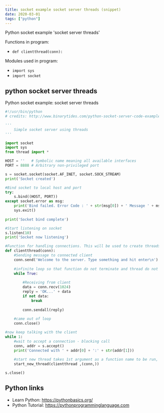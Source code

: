 ```yaml
---
title: socket example socket server threads (snippet)
date: 2020-03-01
tags: ["python"]
---
```

Python socket example 'socket server threads'

Functions in program: 
* `def clientthread(conn):`

Modules used in program: 
* `import sys`
* `import socket`

## python socket server threads

Python socket example: socket server threads

```python
#!/usr/bin/python
# credits: http://www.binarytides.com/python-socket-server-code-example/

'''
	Simple socket server using threads
'''

import socket
import sys
from thread import *

HOST = ''	# Symbolic name meaning all available interfaces
PORT = 8888	# Arbitrary non-privileged port

s = socket.socket(socket.AF_INET, socket.SOCK_STREAM)
print('Socket created')

#Bind socket to local host and port
try:
	s.bind((HOST, PORT))
except socket.error as msg:
	print('Bind failed. Error Code : ' + str(msg[0]) + ' Message ' + msg[1])
	sys.exit()
	
print('Socket bind complete')

#Start listening on socket
s.listen(10)
print('Socket now listening')

#Function for handling connections. This will be used to create threads
def clientthread(conn):
	#Sending message to connected client
	conn.send('Welcome to the server. Type something and hit enter\n') #send only takes string
	
	#infinite loop so that function do not terminate and thread do not end.
	while True:
		
		#Receiving from client
		data = conn.recv(1024)
		reply = 'OK...' + data
		if not data: 
			break
	
		conn.sendall(reply)
	
	#came out of loop
	conn.close()

#now keep talking with the client
while 1:
    #wait to accept a connection - blocking call
	conn, addr = s.accept()
	print('Connected with ' + addr[0] + ':' + str(addr[1]))
	
	#start new thread takes 1st argument as a function name to be run, second is the tuple of arguments to the function.
	start_new_thread(clientthread ,(conn,))

s.close()

```

## Python links

- Learn Python: https://pythonbasics.org/
- Python Tutorial: https://pythonprogramminglanguage.com
